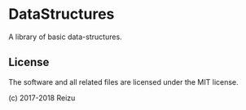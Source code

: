 # DataStructures

A library of basic data-structures.

## License

The software and all related files are licensed under the MIT license.

(c) 2017-2018 Reizu

